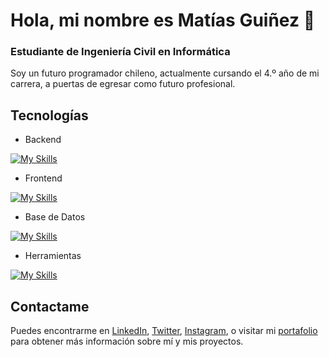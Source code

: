# Hola, mi nombre es Matías Guiñez 👋
### Estudiante de Ingeniería Civil en Informática

Soy un futuro programador chileno, actualmente cursando el 4.º año de mi carrera, a puertas de egresar como futuro profesional.

## Tecnologías

- Backend
  
[![My Skills](https://skillicons.dev/icons?i=c,java,py,dart,php&perline=3)](https://skillicons.dev)

- Frontend
  
[![My Skills](https://skillicons.dev/icons?i=css,html,js,react&perline=3)](https://skillicons.dev)

- Base de Datos
  
[![My Skills](https://skillicons.dev/icons?i=mysql,postgres,mongodb&perline=3)](https://skillicons.dev)

- Herramientas
  
[![My Skills](https://skillicons.dev/icons?i=docker,git,spring,vscode,flutter&perline=3)](https://skillicons.dev)


## Contactame

Puedes encontrarme en [LinkedIn](a), [Twitter](a), [Instagram](a), o visitar mi [portafolio](a) para obtener más información sobre mí y mis proyectos.

